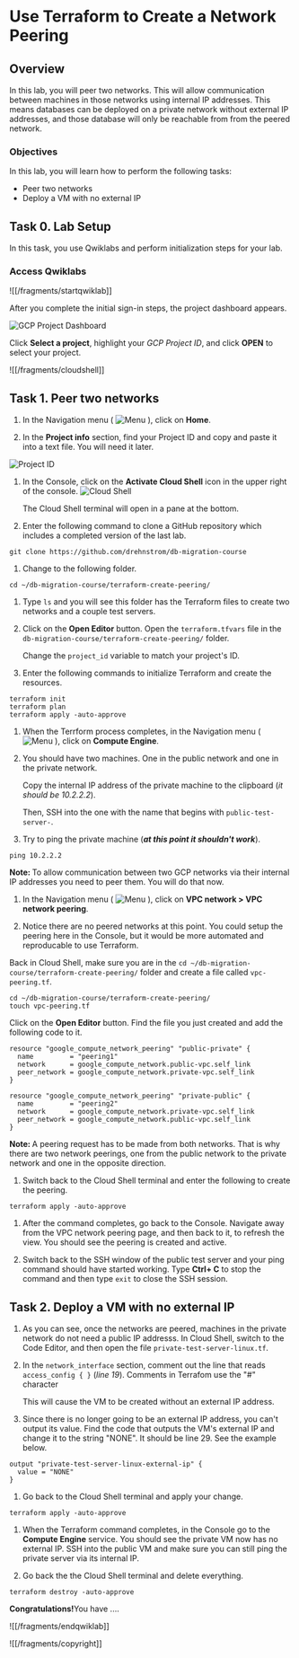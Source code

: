 # Use Terraform to Create a Network Peering

## Overview

In this lab, you will peer two networks. This will allow communication between machines in those networks using internal IP addresses. This means databases can be deployed on a private network without external IP addresses, and those database will only be reachable from from the peered network.

### Objectives

In this lab, you will learn how to perform the following tasks: 

*   Peer two networks
*   Deploy a VM with no external IP 

## Task 0. Lab Setup

In this task, you use Qwiklabs and perform initialization steps for your lab.

### Access Qwiklabs

![[/fragments/startqwiklab]]

After you complete the initial sign-in steps, the project dashboard appears.

![GCP Project Dashboard](img/gcpprojectdashboard.png)

Click __Select a project__, highlight your _GCP Project ID_, and click
__OPEN__ to select your project.

![[/fragments/cloudshell]]

## Task 1. Peer two networks

1.  In the Navigation menu ( ![Menu](img/menu.png) ), click on **Home**.

1.  In the **Project info** section, find your Project ID and copy and paste it into a text file. You will need it later.

![Project ID](img/proj-id.png)

1.  In the Console, click on the **Activate Cloud Shell** icon in the upper right of the console. ![Cloud Shell](img/CloudShell.png) <p>The Cloud Shell terminal will open in a pane at the bottom.</p>

1.  Enter the following command to clone a GitHub repository which includes a completed version of the last lab. 

```
git clone https://github.com/drehnstrom/db-migration-course
```

1.  Change to the following folder.

```
cd ~/db-migration-course/terraform-create-peering/
```

1.  Type `ls` and you will see this folder has the Terraform files to create two networks and a couple test servers. 

1.  Click on the **Open Editor** button. Open the `terraform.tfvars` file in the `db-migration-course/terraform-create-peering/` folder.<p>Change the `project_id` variable to match your project's ID.</p>

1.  Enter the following commands to initialize Terraform and create the resources. 

```
terraform init
terraform plan
terraform apply -auto-approve
```

1.  When the Terrform process completes, in the Navigation menu ( ![Menu](img/menu.png) ), click on **Compute Engine**.

1.  You should have two machines. One in the public network and one in the private network.<p>Copy the internal IP address of the private machine to the clipboard (*it should be 10.2.2.2*). </p><p>Then, SSH into the one with the name that begins with `public-test-server-`.</p>

1.  Try to ping the private machine (***at this point it shouldn't work***). 

```
ping 10.2.2.2
```

<aside><p><strong>Note: </strong>To allow communication between two GCP networks via their internal IP addresses you need to peer them. You will do that now. </p></aside>

1.  In the Navigation menu ( ![Menu](img/menu.png) ), click on **VPC network > VPC network peering**.

1.  Notice there are no peered networks at this point. You could setup the peering here in the Console, but it would be more automated and reproducable to use Terraform. 

Back in Cloud Shell, make sure you are in the `cd ~/db-migration-course/terraform-create-peering/` folder and create a file called `vpc-peering.tf`.

```
cd ~/db-migration-course/terraform-create-peering/
touch vpc-peering.tf
```

Click on the **Open Editor** button. Find the file you just created and add the following code to it. 

```
resource "google_compute_network_peering" "public-private" {
  name         = "peering1"
  network      = google_compute_network.public-vpc.self_link
  peer_network = google_compute_network.private-vpc.self_link
}

resource "google_compute_network_peering" "private-public" {
  name         = "peering2"
  network      = google_compute_network.private-vpc.self_link
  peer_network = google_compute_network.public-vpc.self_link
}
```

<aside><p><strong>Note: </strong>A peering request has to be made from both networks. That is why there are two network  peerings, one from the public network to the private network and one in the opposite direction. </p></aside>

1.  Switch back to the Cloud Shell terminal and enter the following to create the peering.  

```
terraform apply -auto-approve
```
1.  After the command completes, go back to the Console. Navigate away from the VPC network peering page, and then back to it, to refresh the view. You should see the peering is created and active. 

1.  Switch back to the SSH window of the public test server and your ping command should have started working. Type **Ctrl+ C** to stop the command and then type `exit` to close the SSH session. 

## Task 2. Deploy a VM with no external IP 

1.  As you can see, once the networks are peered, machines in the private network do not need a public IP addresss. In Cloud Shell, switch to the Code Editor, and then open the file `private-test-server-linux.tf`.

1.  In the `network_interface` section, comment out the line that reads `access_config { }` (*line 19*). Comments in Terrafom use the "#" character<p>This will cause the VM to be created without an external IP address.</p>

1.  Since there is no longer going to be an external IP address, you can't output its value. Find the code that outputs the VM's external IP and change it to the string "NONE". It should be line 29. See the example below.

```
output "private-test-server-linux-external-ip" {
  value = "NONE"
}
```

1.  Go back to the Cloud Shell terminal and apply your change. 

```
terraform apply -auto-approve
```

1.  When the Terraform command completes, in the Console go to the **Compute Engine** service. You should see the private VM now has no external IP. SSH into the public VM and make sure you can still ping the private server via its internal IP.

1.  Go back the the Cloud Shell terminal and delete everything.

```
terraform destroy -auto-approve
```

<aside><p><strong>Congratulations!</strong>You have .... </p></aside>


![[/fragments/endqwiklab]]


![[/fragments/copyright]]
